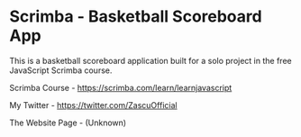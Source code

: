 # Scrimba - Basketball Scoreboard App

This is a basketball scoreboard application built for a solo project in the free JavaScript Scrimba course.

Scrimba Course - https://scrimba.com/learn/learnjavascript

My Twitter - https://twitter.com/ZascuOfficial

The Website Page - (Unknown)
